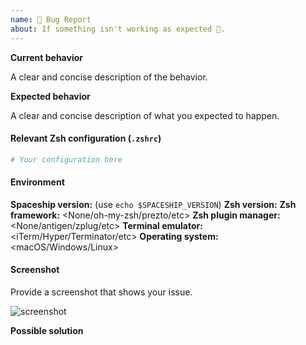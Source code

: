 ```yaml
---
name: 🐛 Bug Report
about: If something isn't working as expected 🤔.
---
```


<!--
Please read our TROUBLESHOOTING page for commonly encountered problems:

https://spaceship-prompt.sh/troubleshooting
-->

**Current behavior**

A clear and concise description of the behavior.

**Expected behavior**

A clear and concise description of what you expected to happen.

#### Relevant Zsh configuration (`.zshrc`)

```zsh
# Your configuration here
```

#### Environment

**Spaceship version:** <version> (use `echo $SPACESHIP_VERSION`)
**Zsh version:** <version>
**Zsh framework:** <None/oh-my-zsh/prezto/etc>
**Zsh plugin manager:** <None/antigen/zplug/etc>
**Terminal emulator:** <iTerm/Hyper/Terminator/etc>
**Operating system:** <macOS/Windows/Linux>

#### Screenshot

Provide a screenshot that shows your issue.

![screenshot](url)

**Possible solution**

<!--- Only if you have suggestions on a fix/reason for the bug -->
